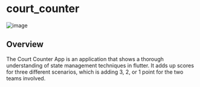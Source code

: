 # court_counter
![image](https://github.com/eunicePops/court_counter/blob/main/images/courtcunter.gif)


## Overview
The Court Counter App is an application that shows a thorough understanding of state management techniques in flutter.
It adds up scores for three different scenarios, which is adding 3, 2, or 1 point for the two teams involved. 
